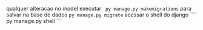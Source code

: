 qualquer alteracao no model
executar ``` py manage.py makemigrations```
para salvar na base de dados ``` py manage.py migrate ```
acessar o shell do django ```` py manage.py shell ``` 